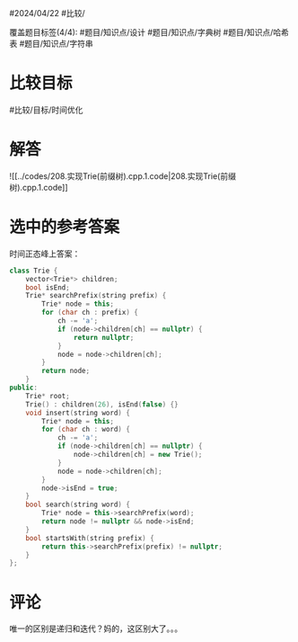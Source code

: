 #2024/04/22 #比较/

覆盖题目标签(4/4):  #题目/知识点/设计 #题目/知识点/字典树 #题目/知识点/哈希表 #题目/知识点/字符串 

# 比较目标

#比较/目标/时间优化 

# 解答

![[../codes/208.实现Trie(前缀树).cpp.1.code|208.实现Trie(前缀树).cpp.1.code]]

# 选中的参考答案

时间正态峰上答案：
```cpp
class Trie {
    vector<Trie*> children;
    bool isEnd;
    Trie* searchPrefix(string prefix) {
        Trie* node = this;
        for (char ch : prefix) {
            ch -= 'a';
            if (node->children[ch] == nullptr) {
                return nullptr;
            }
            node = node->children[ch];
        }
        return node;
    }
public:
    Trie* root;
    Trie() : children(26), isEnd(false) {}
    void insert(string word) {
        Trie* node = this;
        for (char ch : word) {
            ch -= 'a';
            if (node->children[ch] == nullptr) {
                node->children[ch] = new Trie();
            }
            node = node->children[ch];
        }
        node->isEnd = true;
    }
    bool search(string word) {
        Trie* node = this->searchPrefix(word);
        return node != nullptr && node->isEnd;
    }
    bool startsWith(string prefix) {
        return this->searchPrefix(prefix) != nullptr;
    }
};
```

# 评论

唯一的区别是递归和迭代？妈的，这区别大了。。。